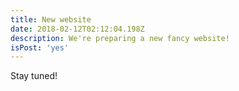 ```yaml
---
title: New website
date: 2018-02-12T02:12:04.198Z
description: We're preparing a new fancy website!
isPost: 'yes'
---
```

Stay tuned!

